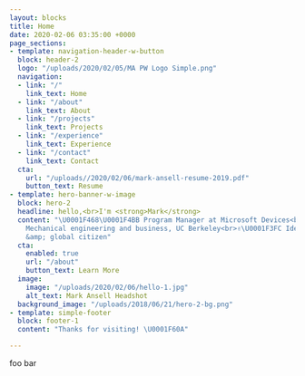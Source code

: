 ```yaml
---
layout: blocks
title: Home
date: 2020-02-06 03:35:00 +0000
page_sections:
- template: navigation-header-w-button
  block: header-2
  logo: "/uploads/2020/02/05/MA PW Logo Simple.png"
  navigation:
  - link: "/"
    link_text: Home
  - link: "/about"
    link_text: About
  - link: "/projects"
    link_text: Projects
  - link: "/experience"
    link_text: Experience
  - link: "/contact"
    link_text: Contact
  cta:
    url: "/uploads//2020/02/06/mark-ansell-resume-2019.pdf"
    button_text: Resume
- template: hero-banner-w-image
  block: hero-2
  headline: hello,<br>I'm <strong>Mark</strong>
  content: "\U0001F468‍\U0001F4BB Program Manager at Microsoft Devices<br>\U0001F393
    Mechanical engineering and business, UC Berkeley<br>✌\U0001F3FC Identical twin<br>\U0001F30E
    &amp; global citizen"
  cta:
    enabled: true
    url: "/about"
    button_text: Learn More
  image:
    image: "/uploads/2020/02/06/hello-1.jpg"
    alt_text: Mark Ansell Headshot
  background_image: "/uploads/2018/06/21/hero-2-bg.png"
- template: simple-footer
  block: footer-1
  content: "Thanks for visiting! \U0001F60A"

---
```

foo bar